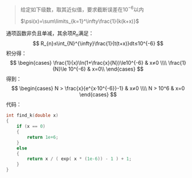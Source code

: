 > 给定如下级数，取其近似值，要求截断误差在$10^{-6}$以内
>
> $\psi(x)=\sum\limits_{k=1}^\infty\frac{1}{k(k+x)}$

通项函数非负且单减，其余项$R_{n}$满足：
$$
R_{n}≤\int_{N}^{\infty}\frac{1}{t(t+x)}dt≤10^{-6}
$$
积分得：
$$
\begin{cases}
\frac{1}{x}\ln(1+\frac{x}{N})\le10^{-6} & x≠0 \\\\
\frac{1}{N}\le 10^{-6} & x=0\\
\end{cases}
$$
得到：
$$
\begin{cases}
N > \frac{x}{e^{x·10^{-6}}-1} & x≠0 \\\\
N > 10^6 & x=0
\end{cases}
$$
代码：

```c++
int find_k(double x)
{
    if (x == 0)
    {
        return 1e+6;
    }
    else
    {
        return x / ( exp( x * (1e-6)) - 1 ) + 1;
    }
}

```

